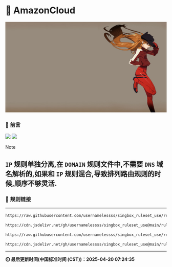 
# 🧸 AmazonCloud
![](https://raw.githubusercontent.com/usernamelessss/picture-bed/main/images/202504042256831.jpg)
### 📣 前言
![](https://shields.io/badge/-移除重复规则-ff69b4) ![](https://shields.io/badge/-IP&nbsp;规则单独存放不与&nbsp;DOMAIN&nbsp;等混合-green)
> [!NOTE]
**`IP` 规则单独分离,在 `DOMAIN` 规则文件中,不需要 `DNS` 域名解析的,如果和 `IP` 规则混合,导致排列路由规则的时候,顺序不够灵活.**
---

###  🔗 规则链接
---

```url
https://raw.githubusercontent.com/usernamelessss/singbox_ruleset_use/refs/heads/main/rule/AmazonCloud/AmazonCloud_IP.json
```

```url
https://cdn.jsdelivr.net/gh/usernamelessss/singbox_ruleset_use@main/rule/AmazonCloud/AmazonCloud_IP.json
```

```url
https://raw.githubusercontent.com/usernamelessss/singbox_ruleset_use/refs/heads/main/rule/AmazonCloud/AmazonCloud_IP.srs
```

```url
https://cdn.jsdelivr.net/gh/usernamelessss/singbox_ruleset_use@main/rule/AmazonCloud/AmazonCloud_IP.srs
```

---
**⏲️ 最后更新时间(中国标准时间 (CST))：2025-04-20 07:24:35**